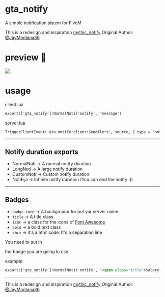 # gta_notify
 A simple notification sistem for FiveM

This is a redesign and inspiration [mythic_notify](https://github.com/JayMontana36/mythic_notify)
Original Author: [@JayMontana36](https://github.com/JayMontana36)

# preview 👀

![](https://media.discordapp.net/attachments/1057014722274271343/1177819260777668619/image.png?ex=6573e4aa&is=65616faa&hm=fc01c8283733b1fa40788cc969cb7bafd8e728459ed8a42bdd7cfb77ae5bc9ae&=&format=webp)

# usage

client.lua
```html
exports['gta_notify']:NormalNoti('notify', 'message')
```

server.lua
```html
TriggerClientEvent('gta_notify:client:SendAlert', source, { type = 'notify', text = 'texto' })
```

---

## Notify duration exports

- NormalNoti -> A normal notify duration
- LongNoti   -> A large notify duration
- CustomNoti -> Custom notify duration
- NotiFija   -> Infinite notify duration (You can end the notify :))

---

## Badges

- `badge-core`  -> A background for put yor server name
- `title`       -> A title class
- `icon`        -> a class for the icons of [Font Awesome](https://fontawesome.com)
- `bold`        -> a bold text class
- `<hr>`        -> it's a html code. It's a separation line

You need to put in <div class=""> the badge you are going to use

example:
```html
exports['gta_notify']:NormalNoti('notify', '<span class="title">Salary Notification</span>" .. xPlayer.Salary .. "<hr> <div class="badge-core">ROLEPLAYSERVER</div>')
```

---

This is a redesign and inspiration [mythic_notify](https://github.com/JayMontana36/mythic_notify)
Original Author: [@JayMontana36](https://github.com/JayMontana36)
